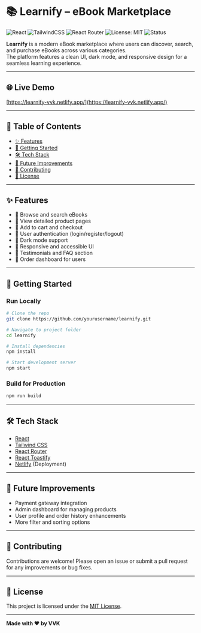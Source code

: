 # 📚 Learnify – eBook Marketplace

![React](https://img.shields.io/badge/React-18-blue?logo=react)
![TailwindCSS](https://img.shields.io/badge/TailwindCSS-3.0-38B2AC?logo=tailwindcss)
![React Router](https://img.shields.io/badge/React%20Router-6-CA4245?logo=reactrouter)
![License: MIT](https://img.shields.io/badge/License-MIT-yellow.svg)
![Status](https://img.shields.io/badge/Status-Completed-brightgreen)

**Learnify** is a modern eBook marketplace where users can discover, search, and purchase eBooks across various categories.  
The platform features a clean UI, dark mode, and responsive design for a seamless learning experience.

---

## 🌐 Live Demo

[https://learnify-vvk.netlify.app/](https://learnify-vvk.netlify.app/)

---

## 📑 Table of Contents

- [✨ Features](#-features)
- [🚀 Getting Started](#-getting-started)
- [🛠 Tech Stack](#-tech-stack)
- [🔮 Future Improvements](#-future-improvements)
- [🤝 Contributing](#-contributing)
- [📜 License](#-license)

---

## ✨ Features

- 🔎 Browse and search eBooks
- 📖 View detailed product pages
- 🛒 Add to cart and checkout
- 🔐 User authentication (login/register/logout)
- 🌙 Dark mode support
- 📱 Responsive and accessible UI
- 💬 Testimonials and FAQ section
- 🧾 Order dashboard for users

---

## 🚀 Getting Started

### Run Locally

```bash
# Clone the repo
git clone https://github.com/yourusername/learnify.git

# Navigate to project folder
cd learnify

# Install dependencies
npm install

# Start development server
npm start
```

### Build for Production

```bash
npm run build
```

---

## 🛠 Tech Stack

- [React](https://reactjs.org/)
- [Tailwind CSS](https://tailwindcss.com/)
- [React Router](https://reactrouter.com/)
- [React Toastify](https://fkhadra.github.io/react-toastify/)
- [Netlify](https://www.netlify.com/) (Deployment)

---

## 🔮 Future Improvements

- Payment gateway integration
- Admin dashboard for managing products
- User profile and order history enhancements
- More filter and sorting options

---

## 🤝 Contributing

Contributions are welcome! Please open an issue or submit a pull request for any improvements or bug fixes.

---

## 📜 License

This project is licensed under the [MIT License](LICENSE).

---

**Made with ❤️ by VVK**

